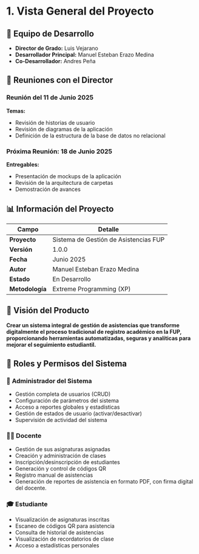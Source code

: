 # 1. Vista General del Proyecto

## 👥 Equipo de Desarrollo

- **Director de Grado:** Luis Vejarano
- **Desarrollador Principal:** Manuel Esteban Erazo Medina
- **Co-Desarrollador:** Andres Peña

## 📅 Reuniones con el Director

### Reunión del 11 de Junio 2025

**Temas:**

- Revisión de historias de usuario
- Revisión de diagramas de la aplicación
- Definición de la estructura de la base de datos no relacional

### Próxima Reunión: 18 de Junio 2025

**Entregables:**

- Presentación de mockups de la aplicación
- Revisión de la arquitectura de carpetas
- Demostración de avances

## 📊 Información del Proyecto

| Campo           | Detalle                               |
| --------------- | ------------------------------------- |
| **Proyecto**    | Sistema de Gestión de Asistencias FUP |
| **Versión**     | 1.0.0                                 |
| **Fecha**       | Junio 2025                            |
| **Autor**       | Manuel Esteban Erazo Medina           |
| **Estado**      | En Desarrollo                         |
| **Metodología** | Extreme Programming (XP)              |

## 🎯 Visión del Producto

**Crear un sistema integral de gestión de asistencias que transforme digitalmente el proceso tradicional de registro académico en la FUP, proporcionando herramientas automatizadas, seguras y analíticas para mejorar el seguimiento estudiantil.**

## 👥 Roles y Permisos del Sistema

### 🔑 **Administrador del Sistema**

- Gestión completa de usuarios (CRUD)
- Configuración de parámetros del sistema
- Acceso a reportes globales y estadísticas
- Gestión de estados de usuario (activar/desactivar)
- Supervisión de actividad del sistema

### 👨‍🏫 **Docente**

- Gestión de sus asignaturas asignadas
- Creación y administración de clases
- Inscripción/desinscripción de estudiantes
- Generación y control de códigos QR
- Registro manual de asistencias
- Generación de reportes de asistencia en formato PDF, con firma digital del docente.

### 🎓 **Estudiante**

- Visualización de asignaturas inscritas
- Escaneo de códigos QR para asistencia
- Consulta de historial de asistencias
- Visualización de recordatorios de clase
- Acceso a estadísticas personales
